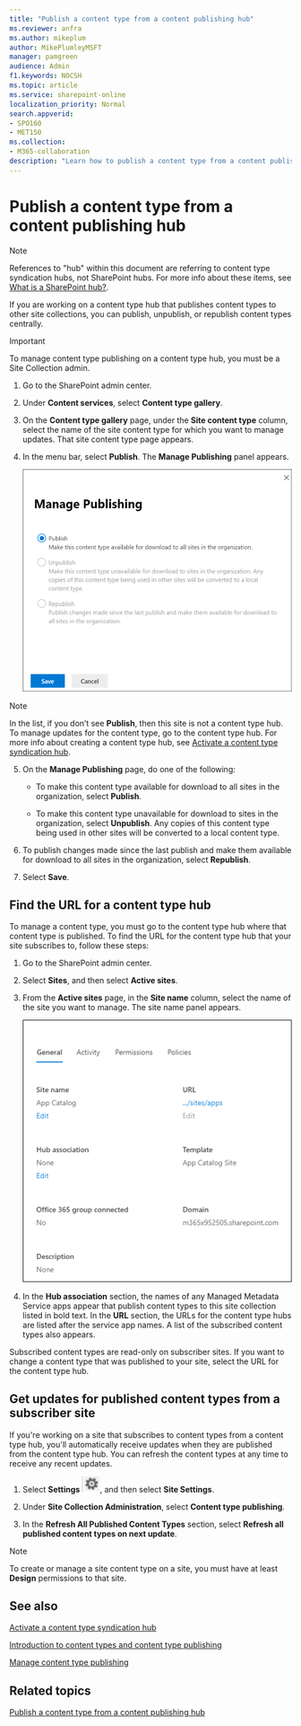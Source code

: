 ```yaml
---
title: "Publish a content type from a content publishing hub"
ms.reviewer: anfra
ms.author: mikeplum
author: MikePlumleyMSFT
manager: pamgreen
audience: Admin
f1.keywords: NOCSH
ms.topic: article
ms.service: sharepoint-online
localization_priority: Normal
search.appverid:
- SPO160
- MET150
ms.collection:  
- M365-collaboration
description: "Learn how to publish a content type from a content publishing hub in the SharePoint admin center for Enterprise Content Types."
---
```


# Publish a content type from a content publishing hub

> [!NOTE]
> References to "hub" within this document are referring to content type syndication hubs, not SharePoint hubs. For more info about these items, see [What is a SharePoint hub?](https://support.microsoft.com/office/what-is-a-sharepoint-hub-site-fe26ae84-14b7-45b6-a6d1-948b3966427f).

If you are working on a content type hub that publishes content types to other site collections, you can publish, unpublish, or republish content types centrally.

> [!IMPORTANT]
> To manage content type publishing on a content type hub, you must be a Site Collection admin.

1. Go to the SharePoint admin center.

2. Under **Content services**, select **Content type gallery**.

3. On the **Content type gallery** page, under the **Site content type** column, select the name of the site content type for which you want to manage updates. That site content type page appears.

4. In the menu bar, select **Publish**. The **Manage Publishing** panel appears.

    ![Manage publishing](media/manage-publishing.png)

> [!NOTE]
> In the list, if you don’t see **Publish**, then this site is not a content type hub. To manage updates for the content type, go to the content type hub. For more info about creating a content type hub, see [Activate a content type syndication hub](https://support.microsoft.com/office/activate-a-content-type-syndication-hub-in-sharepoint-server-versions-1d12ee7f-77e0-4b50-bf93-7628b8478bf6).

5. On the **Manage Publishing** page, do one of the following:

    - To make this content type available for download to all sites in the organization, select **Publish**.

    - To make this content type unavailable for download to sites in the organization, select **Unpublish**. Any copies of this content type being used in other sites will be converted to a local content type.

6. To publish changes made since the last publish and make them available for download to all sites in the organization, select **Republish**.

7. Select **Save**.

## Find the URL for a content type hub

To manage a content type, you must go to the content type hub where that content type is published. To find the URL for the content type hub that your site subscribes to, follow these steps:

1. Go to the SharePoint admin center.

2. Select **Sites**, and then select **Active sites**.

3. From the **Active sites** page, in the **Site name** column, select the name of the site you want to manage. The site name panel appears.

    ![Site manage](media/site-manage.png)

4. In the **Hub association** section, the names of any Managed Metadata Service apps appear that publish content types to this site collection listed in bold text. In the **URL** section, the URLs for the content type hubs are listed after the service app names. A list of the subscribed content types also appears.

Subscribed content types are read-only on subscriber sites. If you want to change a content type that was published to your site, select the URL for the content type hub.

## Get updates for published content types from a subscriber site

If you're working on a site that subscribes to content types from a content type hub, you'll automatically receive updates when they are published from the content type hub. You can refresh the content types at any time to receive any recent updates.

1. Select **Settings** ![Settings icon](media/settings-icon.png), and then select **Site Settings**.

2. Under **Site Collection Administration**, select **Content type publishing**.

3. In the **Refresh All Published Content Types** section, select **Refresh all published content types on next update**.

> [!NOTE]
> To create or manage a site content type on a site, you must have at least **Design** permissions to that site.

## See also

[Activate a content type syndication hub](https://support.microsoft.com/office/activate-a-content-type-syndication-hub-in-sharepoint-server-versions-1d12ee7f-77e0-4b50-bf93-7628b8478bf6)

[Introduction to content types and content type publishing](https://support.microsoft.com/office/introduction-to-content-types-and-content-type-publishing-e1277a2e-a1e8-4473-9126-91a0647766e5?redirectSourcePath=%252fen-us%252foffice%252fintroduction-to-content-types-and-content-type-publishing-a5026d23-8df8-42f6-b0d6-1920880c0d03&ui=en-US&rs=en-US&ad=US)

[Manage content type publishing](https://support.microsoft.com/office/manage-content-type-publishing-06f39ac0-5576-4b68-abbc-82b68334889b?ui=en-US&rs=en-US&ad=US)

## Related topics

[Publish a content type from a content publishing hub](https://support.microsoft.com/office/58081155-118d-4e7a-9cc5-d43b5dbb7d02)
